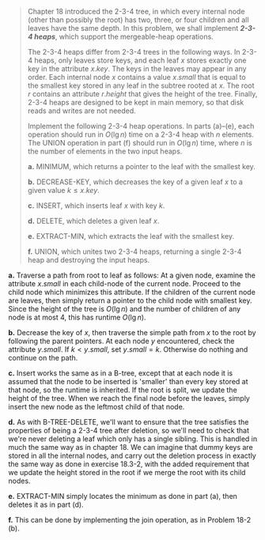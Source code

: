 > Chapter 18 introduced the 2-3-4 tree, in which every internal node (other than possibly the root) has two, three, or four children and all leaves have the same depth. In this problem, we shall implement __*2-3-4 heaps*__, which support the mergeable-heap operations.
>
> The 2-3-4 heaps differ from 2-3-4 trees in the following ways. In 2-3-4 heaps, only leaves store keys, and each leaf $x$ stores exactly one key in the attribute $x.key$. The keys in the leaves may appear in any order. Each internal node $x$ contains a value $x.small$ that is equal to the smallest key stored in any leaf in the subtree rooted at $x$. The root $r$ contains an attribute $r.height$ that gives the height of the tree. Finally, 2-3-4 heaps are designed to be kept in main memory, so that disk reads and writes are not needed.
>
> Implement the following 2-3-4 heap operations. In parts (a)–(e), each operation should run in $O(\lg n)$ time on a 2-3-4 heap with $n$ elements. The $\text{UNION}$ operation in part (f) should run in $O(\lg n)$ time, where $n$ is the number of elements in the two input heaps.
>
> **a.** $\text{MINIMUM}$, which returns a pointer to the leaf with the smallest key.
>
> **b.** $\text{DECREASE-KEY}$, which decreases the key of a given leaf $x$ to a given value $k \le x.key$.
>
> **c.** $\text{INSERT}$, which inserts leaf $x$ with key $k$.
>
> **d.** $\text{DELETE}$, which deletes a given leaf $x$.
>
> **e.** $\text{EXTRACT-MIN}$, which extracts the leaf with the smallest key.
>
> **f.** $\text{UNION}$, which unites two 2-3-4 heaps, returning a single 2-3-4 heap and destroying the input heaps.

**a.** Traverse a path from root to leaf as follows: At a given node, examine the attribute $x.small$ in each child-node of the current node. Proceed to the child node which minimizes this attribute. If the children of the current node are leaves, then simply return a pointer to the child node with smallest key. Since the height of the tree is $O(\lg n)$ and the number of children of any node is at most $4$, this has runtime $O(\lg n)$.

**b.** Decrease the key of $x$, then traverse the simple path from $x$ to the root by following the parent pointers. At each node $y$ encountered, check the attribute $y.small$. If $k < y.small$, set $y.small = k$. Otherwise do nothing and continue on the path.

**c.** Insert works the same as in a B-tree, except that at each node it is assumed that the node to be inserted is 'smaller' than every key stored at that node, so the runtime is inherited. If the root is split, we update the height of the tree. When we reach the final node before the leaves, simply insert the new node as the leftmost child of that node.

**d.** As with $\text{B-TREE-DELETE}$, we'll want to ensure that the tree satisfies the properties of being a 2-3-4 tree after deletion, so we'll need to check that we're never deleting a leaf which only has a single sibling. This is handled in much the same way as in chapter 18. We can imagine that dummy keys are stored in all the internal nodes, and carry out the deletion process in exactly the same way as done in exercise 18.3-2, with the added requirement that we update the height stored in the root if we merge the root with its child nodes. 

**e.** $\text{EXTRACT-MIN}$ simply locates the minimum as done in part (a), then deletes it as in part (d).

**f.** This can be done by implementing the join operation, as in Problem 18-2 (b).
